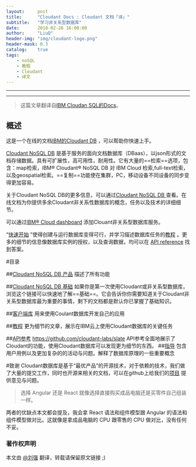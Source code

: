 ```yaml
---
layout:     post
title:      "Cloudant Docs : Cloudant 文档「译」"
subtitle:   "学习非关系型数据库"
date:       2018-02-26 16:00:00
author:     "LiuQ"
header-img: "img/cloudant-logo.png"
header-mask: 0.3
catalog:    true
tags:
    - noSQL
    - 教程
    - Cloudant
    - 译文
---
```


***

***

> 这篇文章翻译自[IBM Cloudan SQL的Docs]()。


## 概述

这是一个在线的文档[IBM的Cloudant DB](https://www.ibm.com/cloud/cloudant) ，可以帮助你快速上手。

[Cloudant NoSQL DB](https://www.youtube.com/watch?v=xfO3m1I3SKg&feature=youtu.be) 是基于服务的面向文档数据库（DBaas），以json形式的文档存储数据。具有可扩展性，高可用性，耐用性。它有大量的==检索==选项，包含：map检索，IBM® Cloudant® NoSQL DB 对 IBM Cloud 检索,full-text检索，以及geospatial检索。==复制==功能使在集群，PC，移动设备不同设备的同步变得更加容易。

关于Cloudant NoSQL DB的更多信息，可以通过[Cloudant NoSQL DB ](https://www.ibm.com/cloud/cloudant) 查看。在线文档为你提供多余Cloudant非关系性数据库的概念，任务以及技术的详细细节。

可以通过[IBM® Cloud dashboard](https://console.bluemix.net/catalog/services/cloudant-nosql-db/) 添加Clouant非关系型数据库服务。

“[快速开始](https://console.bluemix.net/docs/services/Cloudant/index.html) ”使得创建与运行数据库变得可行，并学习描述数据库任务的[教程](https://console.bluemix.net/docs/services/Cloudant/tutorials/index.html) 。更多的细节的信息像数据库实例的授权，以及查询数据，均可以在	[API reference](https://console.bluemix.net/docs/services/Cloudant/api/index.html) 找到答案。


#目录


##[Cloudant NoSQL DB 产品](https://console.bluemix.net/docs/services/Cloudant/offerings/index.html#cloudant-) 
描述了所有功能


##[Cloudant NoSQL DB  基础](https://console.bluemix.net/docs/services/Cloudant/basics/index.html#cloudant-) 
如果你是第一次使用Cloudant或非关系型数据库，浏览这个链接可以快速地了解==基础==。它会告诉你你需要知道关于Cloudant非关系型数据库最为重要的事情，剩下的文档都是默认你已掌握了基础知识。

##[客户端库](https://console.bluemix.net/docs/services/Cloudant/libraries/index.html#-) 
用来使用Coulant数据库开发自己的应用

##[教程](https://console.bluemix.net/docs/services/Cloudant/tutorials/index.html) 
更为细节的文章，展示在IBM云上使用Cloudant数据库的关键任务

##[API参考](https://console.bluemix.net/docs/services/Cloudant/api/index.html)  https://github.com/cloudant-labs/slate
API参考全面地展示了Cloudant的功能，使用Cloudant数据库可以发现更为细节的东西。
##[指导](https://console.bluemix.net/docs/services/Cloudant/guides/index.html) 
包含用户用例以及更加复杂的的活动与问题。解释了数据库原理的一些重要概念

#致谢
Cloudant数据库是基于“最优产品”的开源技术，对于依赖的技术，我们做了大量的提交工作，同时也开源来相关的文档，可以在github上给我们的[项目](https://github.com/cloudant-labs/slate) 提供意见与问题。




> 选择 Angular 还是 React 就像选择直接购买成品电脑还是买零件自己组装一样。

两者的优缺点本文都会提及，我会拿 React 语法和组件模型跟 Angular 的语法和组件模型做对比。这就像是拿成品电脑的 CPU 跟零售的 CPU 做对比，没有任何不妥。


### 著作权声明


本文由 [@刘强](https://github.com/LiuQhahah/) 翻译，转载请保留原文链接 ;)
